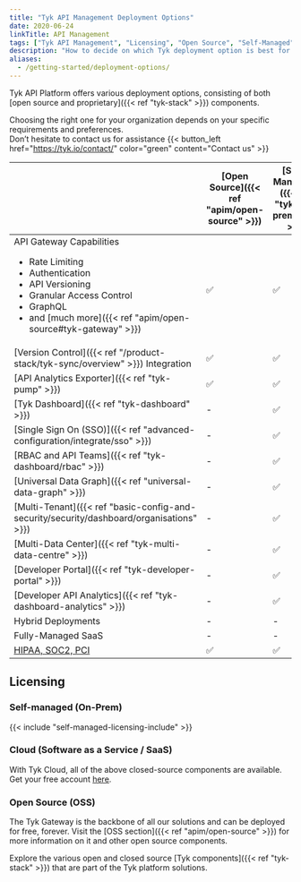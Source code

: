 ```yaml
---
title: "Tyk API Management Deployment Options"
date: 2020-06-24
linkTitle: API Management
tags: ["Tyk API Management", "Licensing", "Open Source", "Self-Managed", "Tyk Cloud", "API Gateway"]
description: "How to decide on which Tyk deployment option is best for you"
aliases:
  - /getting-started/deployment-options/
---
```


Tyk API Platform offers various deployment options, consisting of both [open source and
proprietary]({{< ref "tyk-stack" >}}) components.

Choosing the right one for your organization depends on your specific requirements and preferences. </br>Don’t hesitate
to contact us for assistance {{< button_left href="https://tyk.io/contact/" color="green" content="Contact us" >}}

|                                                                                                                                                                                                                                   | [Open Source]({{< ref "apim/open-source" >}}) | [Self-Managed]({{< ref "tyk-on-premises" >}}) | [Cloud](https://account.cloud-ara.tyk.io/signup) |
| --------------------------------------------------------------------------------------------------------------------------------------------------------------------------------------------------------------------------------- | --------------------------------------------- | --------------------------------------------- | ------------------------------------------------ |
| API Gateway Capabilities <br> <ul><li>Rate Limiting</li><li>Authentication</li> <li>API Versioning</li><li>Granular Access Control</li><li>GraphQL</li> <li>and [much more]({{< ref "apim/open-source#tyk-gateway" >}})</li></ul> | ✅                                            | ✅                                            | ✅                                               |
| [Version Control]({{< ref "/product-stack/tyk-sync/overview" >}}) Integration                                                                                                                                                     | ✅                                            | ✅                                            | ✅                                               |
| [API Analytics Exporter]({{< ref "tyk-pump" >}})                                                                                                                                                                                  | ✅                                            | ✅                                            | ✅                                               |
| [Tyk Dashboard]({{< ref "tyk-dashboard" >}})                                                                                                                                                                                      | -                                             | ✅                                            | ✅                                               |
| [Single Sign On (SSO)]({{< ref "advanced-configuration/integrate/sso" >}})                                                                                                                                                        | -                                             | ✅                                            | ✅                                               |
| [RBAC and API Teams]({{< ref "tyk-dashboard/rbac" >}})                                                                                                                                                                            | -                                             | ✅                                            | ✅                                               |
| [Universal Data Graph]({{< ref "universal-data-graph" >}})                                                                                                                                                                        | -                                             | ✅                                            | ✅                                               |
| [Multi-Tenant]({{< ref "basic-config-and-security/security/dashboard/organisations" >}})                                                                                                                                          | -                                             | ✅                                            | ✅                                               |
| [Multi-Data Center]({{< ref "tyk-multi-data-centre" >}})                                                                                                                                                                          | -                                             | ✅                                            | ✅                                               |
| [Developer Portal]({{< ref "tyk-developer-portal" >}})                                                                                                                                                                            | -                                             | ✅                                            | ✅                                               |
| [Developer API Analytics]({{< ref "tyk-dashboard-analytics" >}})                                                                                                                                                                  | -                                             | ✅                                            | ✅                                               |
| Hybrid Deployments                                                                                                                                                                                                                | -                                             | -                                             | ✅                                               |
| Fully-Managed SaaS                                                                                                                                                                                                                | -                                             | -                                             | ✅                                               |
| [HIPAA, SOC2, PCI](https://tyk.io/governance-and-auditing/)                                                                                                                                                                       | ✅                                            | ✅                                            | -                                                |

## Licensing

### Self-managed (On-Prem)

{{< include "self-managed-licensing-include" >}}

### Cloud (Software as a Service / SaaS)

With Tyk Cloud, all of the above closed-source components are available. Get your free account
[here](https://account.cloud-ara.tyk.io/signup).

### Open Source (OSS)

The Tyk Gateway is the backbone of all our solutions and can be deployed for free, forever. Visit the [OSS
section]({{< ref "apim/open-source" >}}) for more information on it and other open source components.

Explore the various open and closed source [Tyk components]({{< ref "tyk-stack" >}}) that are part of the Tyk platform solutions.
